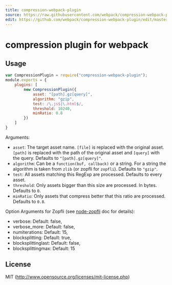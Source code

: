 ```yaml
---
title: compression-webpack-plugin
source: https://raw.githubusercontent.com/webpack/compression-webpack-plugin/master/README.md
edit: https://github.com/webpack/compression-webpack-plugin/edit/master/README.md
---
```

# compression plugin for webpack

## Usage

``` javascript
var CompressionPlugin = require("compression-webpack-plugin");
module.exports = {
	plugins: [
		new CompressionPlugin({
			asset: "[path].gz[query]",
			algorithm: "gzip",
			test: /\.js$|\.html$/,
			threshold: 10240,
			minRatio: 0.8
		})
	]
}
```

Arguments:

* `asset`: The target asset name. `[file]` is replaced with the original asset. `[path]` is replaced with the path of the original asset and `[query]` with the query. Defaults to `"[path].gz[query]"`.
* `algorithm`: Can be a `function(buf, callback)` or a string. For a string the algorithm is taken from `zlib` (or zopfli for `zopfli`). Defaults to `"gzip"`.
* `test`: All assets matching this RegExp are processed. Defaults to every asset.
* `threshold`: Only assets bigger than this size are processed. In bytes. Defaults to `0`.
* `minRatio`: Only assets that compress better that this ratio are processed. Defaults to `0.8`.

Option Arguments for Zopfli (see [node-zopfli](https://github.com/pierreinglebert/node-zopfli#options) doc for details):
* verbose: Default: false,
* verbose_more: Default: false,
* numiterations: Default: 15,
* blocksplitting: Default: true,
* blocksplittinglast: Default: false,
* blocksplittingmax: Default: 15

## License

MIT (http://www.opensource.org/licenses/mit-license.php)